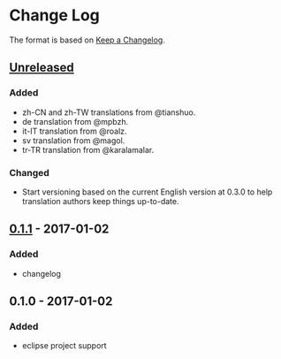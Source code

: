 # Change Log

The format is based on [Keep a Changelog](http://keepachangelog.com/).

## [Unreleased]
### Added
- zh-CN and zh-TW translations from @tianshuo.
- de translation from @mpbzh.
- it-IT translation from @roalz.
- sv translation from @magol.
- tr-TR translation from @karalamalar.

### Changed
- Start versioning based on the current English version at 0.3.0 to help
translation authors keep things up-to-date.

## [0.1.1] - 2017-01-02
### Added
- changelog

## 0.1.0 - 2017-01-02
### Added
- eclipse project support

[Unreleased]: https://github.com/stonier/ckx_tools/compare/v0.1.0...HEAD
[0.1.1]: https://github.com/stonier/ckx_tools/compare/v0.1.0...v0.1.1
